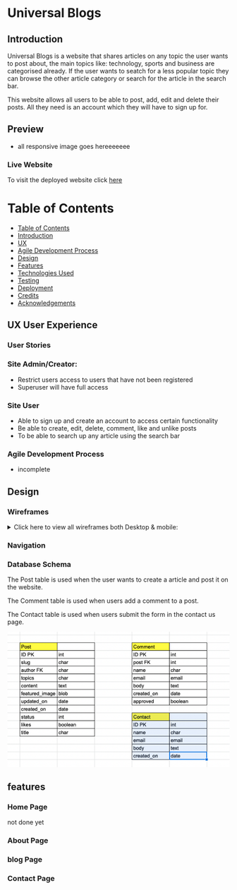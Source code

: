 # Universal Blogs

## Introduction
Universal Blogs is a website that shares articles on any topic the user wants to post about, the main topics like: technology, sports and business are categorised already. If the user wants to seatch for a less popular topic they can browse the other article category or search for the article in the search bar.

This website allows all users to be able to post, add, edit and delete their posts. All they need is an account which they will have to sign up for.

## Preview
- all responsive image goes hereeeeeee

### Live Website
To visit the deployed website click [here](https://universal-blogs-project-4.herokuapp.com/)


# Table of Contents
- [Table of Contents](#table-of-contents)
- [Introduction](#introduction)
- [UX](#ux-user-experience)
- [Agile Development Process](#agile-development-process)
- [Design](#design)
- [Features](#features)
- [Technologies Used](#technologies-used)
- [Testing](#testing)
- [Deployment](#deployment)
- [Credits](#credits)
- [Acknowledgements](#acknowledgements)


## UX User Experience
### User Stories

### Site Admin/Creator:
* Restrict users access to users that have not been registered
* Superuser will have full access

### Site User
* Able to sign up and create an account to access certain functionality
* Be able to create, edit, delete, comment, like and unlike posts
* To be able to search up any article using the search bar

### Agile Development Process

- incomplete

## Design
### Wireframes
<details>
  <summary>Click here to view all wireframes both Desktop & mobile:</summary>

  <!-- ![](docs/wireframe_homepage.PNG) -->
  

  </details>

### Navigation

### Database Schema

The Post table is used when the user wants to create a article and post it on the website.

The Comment table is used when users add a comment to a post.

The Contact table is used when users submit the form in the contact us page.

![](doc/images/database-scheme.png)
  


## features 

### Home Page

not done yet

### About Page

### blog Page

### Contact Page